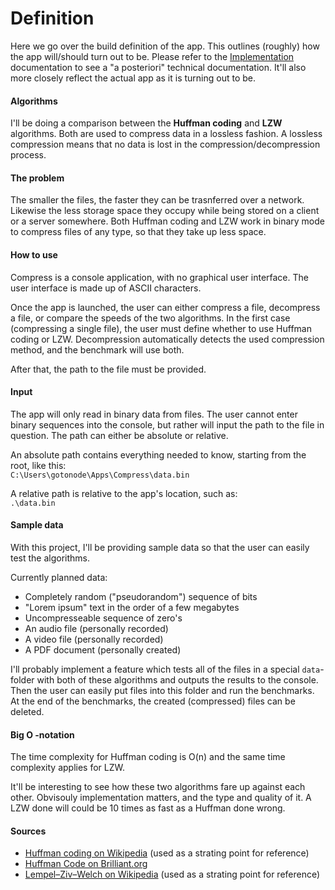 # Definition

Here we go over the build definition of the app. This outlines (roughly) how the app will/should turn out to be. Please refer to the [Implementation](IMPLEMENTATION.md) documentation to see a "a posteriori" technical documentation. It'll also more closely reflect the actual app as it is turning out to be.

#### Algorithms

I'll be doing a comparison between the **Huffman coding** and **LZW** algorithms. Both are used to compress data in a lossless fashion. A lossless compression means that no data is lost in the compression/decompression process.

#### The problem

The smaller the files, the faster they can be trasnferred over a network. Likewise the less storage space they occupy while being stored on a client or a server somewhere. Both Huffman coding and LZW work in binary mode to compress files of any type, so that they take up less space.

#### How to use

Compress is a console application, with no graphical user interface. The user interface is made up of ASCII characters.

Once the app is launched, the user can either compress a file, decompress a file, or compare the speeds of the two algorithms. In the first case (compressing a single file), the user must define whether to use Huffman coding or LZW. Decompression automatically detects the used compression method, and the benchmark will use both.

After that, the path to the file must be provided.

#### Input

The app will only read in binary data from files. The user cannot enter binary sequences into the console, but rather will input the path to the file in question. The path can either be absolute or relative.

An absolute path contains everything needed to know, starting from the root, like this:  
```C:\Users\gotonode\Apps\Compress\data.bin```

A relative path is relative to the app's location, such as:  
```.\data.bin```

#### Sample data

With this project, I'll be providing sample data so that the user can easily test the algorithms.

Currently planned data:

* Completely random ("pseudorandom") sequence of bits
* "Lorem ipsum" text in the order of a few megabytes
* Uncompresseable sequence of zero's
* An audio file (personally recorded)
* A video file (personally recorded)
* A PDF document (personally created)

I'll probably implement a feature which tests all of the files in a special `data`-folder with both of these algorithms and outputs the results to the console. Then the user can easily put files into this folder and run the benchmarks. At the end of the benchmarks, the created (compressed) files can be deleted.

#### Big O -notation

The time complexity for Huffman coding is O(n) and the same time complexity applies for LZW.

It'll be interesting to see how these two algorithms fare up against each other. Obvisouly implementation matters, and the type and quality of it. A LZW done will could be 10 times as fast as a Huffman done wrong.

#### Sources

* [Huffman coding on Wikipedia](https://en.wikipedia.org/wiki/Huffman_coding) (used as a strating point for reference)
* [Huffman Code on Brilliant.org](https://brilliant.org/wiki/huffman-encoding/)
* [Lempel–Ziv–Welch on Wikipedia](https://en.wikipedia.org/wiki/Lempel%E2%80%93Ziv%E2%80%93Welch) (used as a strating point for reference)
